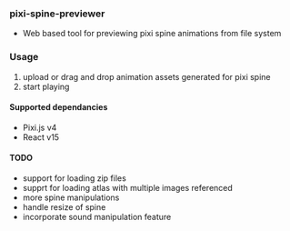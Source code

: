 ### pixi-spine-previewer
- Web based tool for previewing pixi spine animations from file system

### Usage

1. upload or drag and drop animation assets generated for pixi spine
2. start playing

#### Supported dependancies
- Pixi.js v4
- React v15

#### TODO
- support for loading zip files
- supprt for loading atlas with multiple images referenced
- more spine manipulations
- handle resize of spine
- incorporate sound manipulation feature